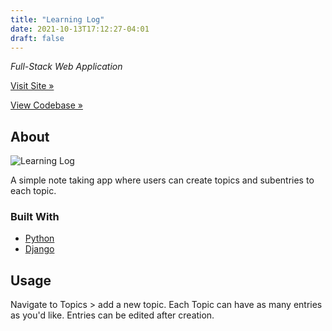 ```yaml
---
title: "Learning Log"
date: 2021-10-13T17:12:27-04:01
draft: false
---
```


*Full-Stack Web Application*

[Visit Site »](https://caz-logs.herokuapp.com/)

[View Codebase »](https://github.com/caz-iii/learning_log)

<!-- ABOUT -->
## About

![Learning Log](/images/learning-log.png)

A simple note taking app where users can create topics and subentries to each topic.

### Built With

* [Python](https://www.python.org/)
* [Django](https://www.djangoproject.com/)


<!-- USAGE EXAMPLES -->
## Usage

Navigate to Topics > add a new topic. Each Topic can have as many entries as you'd like. Entries can be edited after creation.